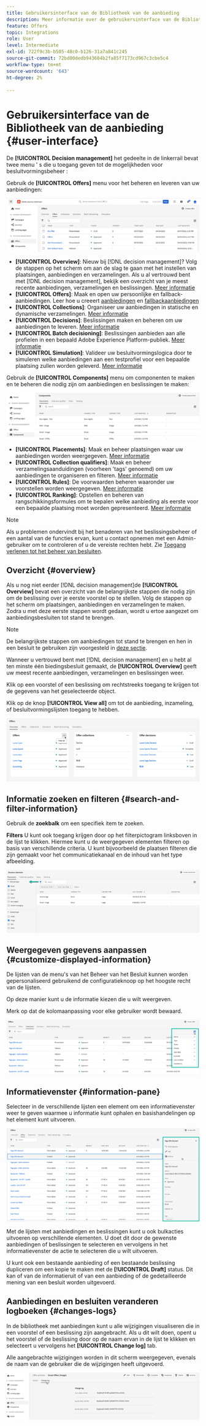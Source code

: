 ```yaml
---
title: Gebruikersinterface van de Bibliotheek van de aanbieding
description: Meer informatie over de gebruikersinterface van de Bibliotheek van de Aanbieding
feature: Offers
topic: Integrations
role: User
level: Intermediate
exl-id: 722f9c3b-b505-48c0-b126-31a7a841c245
source-git-commit: 72bd00dedb943604b2fa85f7173cd967c3cbe5c4
workflow-type: tm+mt
source-wordcount: '643'
ht-degree: 2%

---
```


# Gebruikersinterface van de Bibliotheek van de aanbieding {#user-interface}

De **[!UICONTROL Decision management]** het gedeelte in de linkerrail bevat twee menu &#39; s die u toegang geven tot de mogelijkheden voor besluitvormingsbeheer :

Gebruik de **[!UICONTROL Offers]** menu voor het beheren en leveren van uw aanbiedingen:


![](../assets/offers_menu.png)

* **[!UICONTROL Overview]**: Nieuw bij [!DNL decision management]? Volg de stappen op het scherm om aan de slag te gaan met het instellen van plaatsingen, aanbiedingen en verzamelingen. Als u al vertrouwd bent met [!DNL decision management], bekijk een overzicht van je meest recente aanbiedingen, verzamelingen en beslissingen. [Meer informatie](#overview)
* **[!UICONTROL Offers]**: Maak en open uw persoonlijke en fallback-aanbiedingen. Leer hoe u creeert [aanbiedingen](../offer-library/creating-personalized-offers.md) en [fallbackaanbiedingen](../offer-library/creating-fallback-offers.md)
* **[!UICONTROL Collections]**: Organiseer uw aanbiedingen in statische en dynamische verzamelingen. [Meer informatie](../offer-library/creating-collections.md)
* **[!UICONTROL Decisions]**: Beslissingen maken en beheren om uw aanbiedingen te leveren. [Meer informatie](../offer-activities/create-offer-activities.md)
* **[!UICONTROL Batch decisioning]**: Beslissingen aanbieden aan alle profielen in een bepaald Adobe Experience Platform-publiek. [Meer informatie](../batch-delivery.md)
* **[!UICONTROL Simulation]**: Valideer uw besluitvormingslogica door te simuleren welke aanbiedingen aan een testprofiel voor een bepaalde plaatsing zullen worden geleverd. [Meer informatie](../offer-activities/simulation.md)

Gebruik de **[!UICONTROL Components]** menu om componenten te maken en te beheren die nodig zijn om aanbiedingen en beslissingen te maken:

![](../assets/offer_activities.png)

* **[!UICONTROL Placements]**: Maak en beheer plaatsingen waar uw aanbiedingen worden weergegeven. [Meer informatie](../offer-library/creating-placements.md)
* **[!UICONTROL Collection qualifiers]**: Maak en beheer verzamelingsaanduidingen (voorheen &#39;tags&#39; genoemd) om uw aanbiedingen te organiseren en filteren. [Meer informatie](../offer-library/creating-tags.md)
* **[!UICONTROL Rules]**: De voorwaarden beheren waaronder uw voorstellen worden weergegeven. [Meer informatie](../offer-library/creating-decision-rules.md)
* **[!UICONTROL Ranking]**: Opstellen en beheren van rangschikkingsformules om te bepalen welke aanbieding als eerste voor een bepaalde plaatsing moet worden gepresenteerd. [Meer informatie](../ranking/create-ranking-formulas.md)

>[!NOTE]
>
>Als u problemen ondervindt bij het benaderen van het beslissingsbeheer of een aantal van de functies ervan, kunt u contact opnemen met een Admin-gebruiker om te controleren of u de vereiste rechten hebt. Zie [Toegang verlenen tot het beheer van besluiten](starting-offer-decisioning.md#granting-acess-to-decision-management).

## Overzicht {#overview}

Als u nog niet eerder [!DNL decision management]de **[!UICONTROL Overview]** bevat een overzicht van de belangrijkste stappen die nodig zijn om de beslissing over je eerste voorstel op te stellen. Volg de stappen op het scherm om plaatsingen, aanbiedingen en verzamelingen te maken. Zodra u met deze eerste stappen wordt gedaan, wordt u ertoe aangezet om aanbiedingsbesluiten tot stand te brengen.

>[!NOTE]
>
>De belangrijkste stappen om aanbiedingen tot stand te brengen en hen in een besluit te gebruiken zijn voorgesteld in [deze sectie](../offer-library/key-steps.md).

Wanneer u vertrouwd bent met [!DNL decision management] en u hebt al ten minste één biedingsbesluit gemaakt, de **[!UICONTROL Overview]** geeft uw meest recente aanbiedingen, verzamelingen en beslissingen weer.

Klik op een voorstel of een beslissing om rechtstreeks toegang te krijgen tot de gegevens van het geselecteerde object.

Klik op de knop **[!UICONTROL View all]** om tot de aanbieding, inzameling, of besluitvormingslijsten toegang te hebben.

![](../assets/overview_view-all.png)

## Informatie zoeken en filteren {#search-and-filter-information}

Gebruik de **zoekbalk** om een specifiek item te zoeken.

**Filters** U kunt ook toegang krijgen door op het filterpictogram linksboven in de lijst te klikken. Hiermee kunt u de weergegeven elementen filteren op basis van verschillende criteria. U kunt bijvoorbeeld de plaatsen filteren die zijn gemaakt voor het communicatiekanaal en de inhoud van het type afbeelding.

![](../assets/filters.png)

## Weergegeven gegevens aanpassen {#customize-displayed-information}

De lijsten van de menu&#39;s van het Beheer van het Besluit kunnen worden gepersonaliseerd gebruikend de configuratieknoop op het hoogste recht van de lijsten.

Op deze manier kunt u de informatie kiezen die u wilt weergeven.

Merk op dat de kolomaanpassing voor elke gebruiker wordt bewaard.

![](../assets/columns.png)

## Informatievenster {#information-pane}

Selecteer in de verschillende lijsten een element om een informatievenster weer te geven waarmee u informatie kunt ophalen en basishandelingen op het element kunt uitvoeren.

![](../assets/information-pane.png)

Met de lijsten met aanbiedingen en beslissingen kunt u ook bulkacties uitvoeren op verschillende elementen. U doet dit door de gewenste aanbiedingen of beslissingen te selecteren en vervolgens in het informatievenster de actie te selecteren die u wilt uitvoeren.

U kunt ook een bestaande aanbieding of een bestaande beslissing dupliceren om een kopie te maken met de **[!UICONTROL Draft]** status. Dit kan of van de informatieruit of van een aanbieding of de gedetailleerde mening van een besluit worden uitgevoerd.

## Aanbiedingen en besluiten veranderen logboeken {#changes-logs}

In de bibliotheek met aanbiedingen kunt u alle wijzigingen visualiseren die in een voorstel of een beslissing zijn aangebracht. Als u dit wilt doen, opent u het voorstel of de beslissing door op de naam ervan in de lijst te klikken en selecteert u vervolgens het **[!UICONTROL Change log]** tab.

Alle aangebrachte wijzigingen worden in dit scherm weergegeven, evenals de naam van de gebruiker die de wijzigingen heeft uitgevoerd.

![](../assets/change-logs.png)
